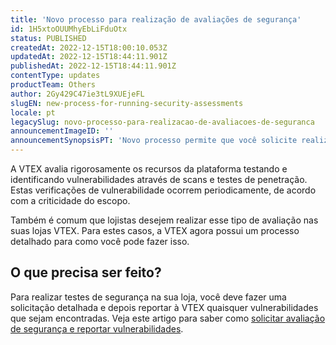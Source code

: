 ```yaml
---
title: 'Novo processo para realização de avaliações de segurança'
id: 1H5xtoOUUMhyEbLiFduOtx
status: PUBLISHED
createdAt: 2022-12-15T18:00:10.053Z
updatedAt: 2022-12-15T18:44:11.901Z
publishedAt: 2022-12-15T18:44:11.901Z
contentType: updates
productTeam: Others
author: 2Gy429C47ie3tL9XUEjeFL
slugEN: new-process-for-running-security-assessments
locale: pt
legacySlug: novo-processo-para-realizacao-de-avaliacoes-de-seguranca
announcementImageID: ''
announcementSynopsisPT: 'Novo processo permite que você solicite realizar avaliação de segurança e submeter relatório de vulnerabilidade.'
---
```


A VTEX avalia rigorosamente os recursos da plataforma testando e identificando vulnerabilidades através de scans e testes de penetração. Estas verificações de vulnerabilidade ocorrem periodicamente, de acordo com a criticidade do escopo.

Também é comum que lojistas desejem realizar esse tipo de avaliação nas suas lojas VTEX. Para estes casos, a VTEX agora possui um processo detalhado para como você pode fazer isso.

## O que precisa ser feito?

Para realizar testes de segurança na sua loja, você deve fazer uma solicitação detalhada e depois reportar à VTEX quaisquer vulnerabilidades que sejam encontradas. Veja este artigo para saber como [solicitar avaliação de segurança e reportar vulnerabilidades](https://help.vtex.com/pt/tutorial/avaliacoes-de-seguranca-e-relatorios-de-vulnerabilidade--6jodF6s1I50Fg84ZwutOCb).


